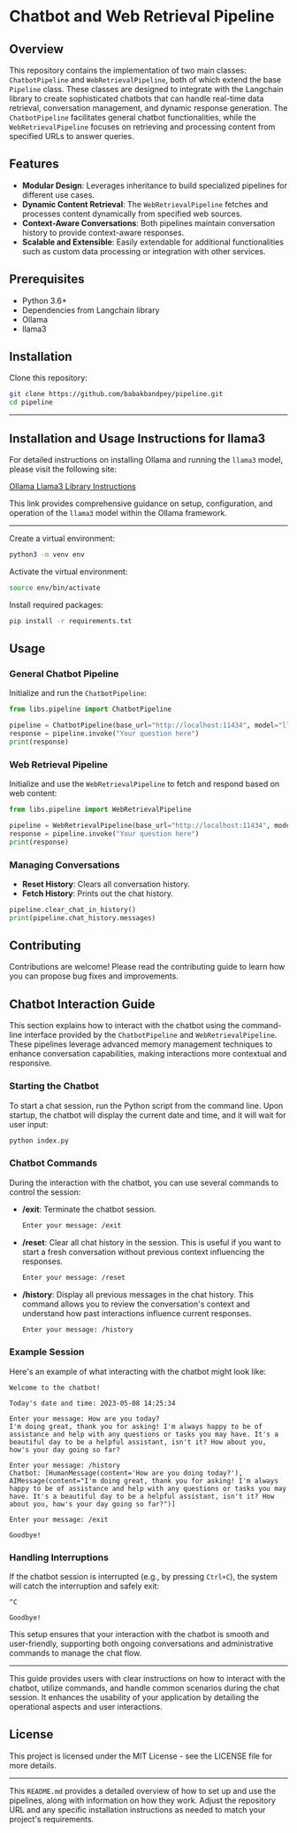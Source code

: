 # Chatbot and Web Retrieval Pipeline

## Overview

This repository contains the implementation of two main classes: `ChatbotPipeline` and `WebRetrievalPipeline`, both of which extend the base `Pipeline` class. These classes are designed to integrate with the Langchain library to create sophisticated chatbots that can handle real-time data retrieval, conversation management, and dynamic response generation. The `ChatbotPipeline` facilitates general chatbot functionalities, while the `WebRetrievalPipeline` focuses on retrieving and processing content from specified URLs to answer queries.

## Features

- **Modular Design**: Leverages inheritance to build specialized pipelines for different use cases.
- **Dynamic Content Retrieval**: The `WebRetrievalPipeline` fetches and processes content dynamically from specified web sources.
- **Context-Aware Conversations**: Both pipelines maintain conversation history to provide context-aware responses.
- **Scalable and Extensible**: Easily extendable for additional functionalities such as custom data processing or integration with other services.

## Prerequisites

- Python 3.6+
- Dependencies from Langchain library
- Ollama
- llama3

## Installation

Clone this repository:

```bash
git clone https://github.com/babakbandpey/pipeline.git
cd pipeline
```


---

## Installation and Usage Instructions for llama3

For detailed instructions on installing Ollama and running the `llama3` model, please visit the following site:

[Ollama Llama3 Library Instructions](https://ollama.com/library/llama3)

This link provides comprehensive guidance on setup, configuration, and operation of the `llama3` model within the Ollama framework.

---


Create a virtual environment:

```bash
python3 -m venv env
```

Activate the virtual environment:

```bash
source env/bin/activate
```

Install required packages:

```bash
pip install -r requirements.txt
```

## Usage

### General Chatbot Pipeline

Initialize and run the `ChatbotPipeline`:

```python
from libs.pipeline import ChatbotPipeline

pipeline = ChatbotPipeline(base_url="http://localhost:11434", model="llama3")
response = pipeline.invoke("Your question here")
print(response)
```

### Web Retrieval Pipeline

Initialize and use the `WebRetrievalPipeline` to fetch and respond based on web content:

```python
from libs.pipeline import WebRetrievalPipeline

pipeline = WebRetrievalPipeline(base_url="http://localhost:11434", model="llama3", url="https://www.example.com/")
response = pipeline.invoke("Your question here")
print(response)
```

### Managing Conversations

- **Reset History**: Clears all conversation history.
- **Fetch History**: Prints out the chat history.

```python
pipeline.clear_chat_in_history()
print(pipeline.chat_history.messages)
```

## Contributing

Contributions are welcome! Please read the contributing guide to learn how you can propose bug fixes and improvements.

## Chatbot Interaction Guide

This section explains how to interact with the chatbot using the command-line interface provided by the `ChatbotPipeline` and `WebRetrievalPipeline`. These pipelines leverage advanced memory management techniques to enhance conversation capabilities, making interactions more contextual and responsive.

### Starting the Chatbot

To start a chat session, run the Python script from the command line. Upon startup, the chatbot will display the current date and time, and it will wait for user input:

```bash
python index.py
```

### Chatbot Commands

During the interaction with the chatbot, you can use several commands to control the session:

- **/exit**: Terminate the chatbot session.

  ```bash
  Enter your message: /exit
  ```
- **/reset**: Clear all chat history in the session. This is useful if you want to start a fresh conversation without previous context influencing the responses.

  ```bash
  Enter your message: /reset
  ```
- **/history**: Display all previous messages in the chat history. This command allows you to review the conversation's context and understand how past interactions influence current responses.

  ```bash
  Enter your message: /history
  ```

### Example Session

Here's an example of what interacting with the chatbot might look like:

```plaintext
Welcome to the chatbot!

Today's date and time: 2023-05-08 14:25:34

Enter your message: How are you today?
I'm doing great, thank you for asking! I'm always happy to be of assistance and help with any questions or tasks you may have. It's a beautiful day to be a helpful assistant, isn't it? How about you, how's your day going so far?

Enter your message: /history
Chatbot: [HumanMessage(content='How are you doing today?'), AIMessage(content="I'm doing great, thank you for asking! I'm always happy to be of assistance and help with any questions or tasks you may have. It's a beautiful day to be a helpful assistant, isn't it? How about you, how's your day going so far?")]

Enter your message: /exit

Goodbye!
```

### Handling Interruptions

If the chatbot session is interrupted (e.g., by pressing `Ctrl+C`), the system will catch the interruption and safely exit:

```plaintext
^C

Goodbye!
```

This setup ensures that your interaction with the chatbot is smooth and user-friendly, supporting both ongoing conversations and administrative commands to manage the chat flow.

---

This guide provides users with clear instructions on how to interact with the chatbot, utilize commands, and handle common scenarios during the chat session. It enhances the usability of your application by detailing the operational aspects and user interactions.

## License

This project is licensed under the MIT License - see the LICENSE file for more details.

---

This `README.md` provides a detailed overview of how to set up and use the pipelines, along with information on how they work. Adjust the repository URL and any specific installation instructions as needed to match your project's requirements.
